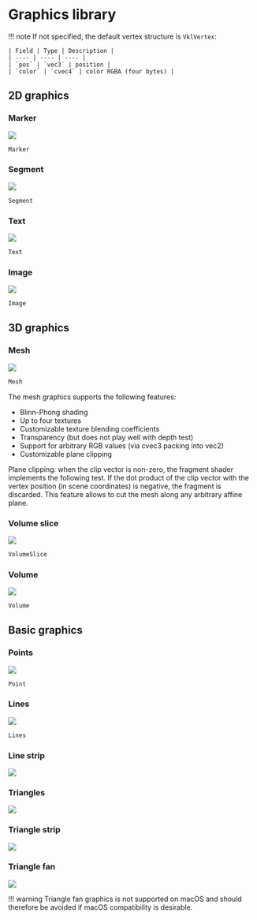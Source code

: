 # Graphics library


!!! note
    If not specified, the default vertex structure is `VklVertex`:

    | Field | Type | Description |
    | ---- | ---- | ---- |
    | `pos` | `vec3` | position |
    | `color` | `cvec4` | color RGBA (four bytes) |

<!-- The code snippets are handled by a mkdocs hook -->

## 2D graphics

### Marker

![](../images/graphics/marker.png)

```c
Marker
```

### Segment

![](../images/graphics/segment.png)

```c
Segment
```

### Text

![](../images/graphics/text.png)

```c
Text
```


### Image

![](../images/graphics/image.png)

```c
Image
```


## 3D graphics

### Mesh

![](../images/graphics/mesh.png)

```c
Mesh
```

The mesh graphics supports the following features:

- Blinn-Phong shading
- Up to four textures
- Customizable texture blending coefficients
- Transparency (but does not play well with depth test)
- Support for arbitrary RGB values (via cvec3 packing into vec2)
- Customizable plane clipping

Plane clipping: when the clip vector is non-zero, the fragment shader implements the following test. If the dot product of the clip vector with the vertex position (in scene coordinates) is negative, the fragment is discarded. This feature allows to cut the mesh along any arbitrary affine plane.


### Volume slice

![](../images/graphics/volume_slice.png)

```c
VolumeSlice
```


### Volume

![](../images/graphics/volume.png)

```c
Volume
```


## Basic graphics

### Points

![](../images/graphics/point.png)

```c
Point
```


### Lines

![](../images/graphics/line.png)

```c
Lines
```


### Line strip

![](../images/graphics/line_strip.png)


### Triangles

![](../images/graphics/triangle.png)


### Triangle strip

![](../images/graphics/triangle_strip.png)


### Triangle fan

![](../images/graphics/triangle_fan.png)

!!! warning
    Triangle fan graphics is not supported on macOS and should therefore be avoided if macOS compatibility is desirable.
